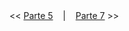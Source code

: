 
<br><br>
<< [Parte 5](https://github.com/vangoncalez/42sp_born2beroot/blob/main/parte_05.md) &nbsp;&nbsp;&nbsp;|&nbsp;&nbsp;&nbsp; [Parte 7](https://github.com/vangoncalez/42sp_born2beroot/blob/main/parte_07.md) >>
